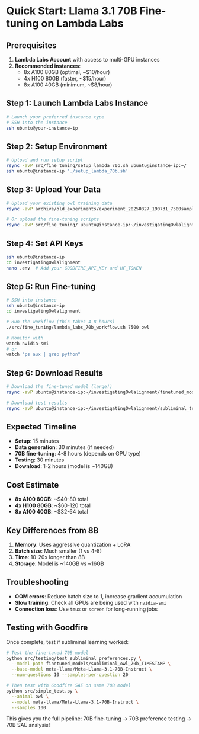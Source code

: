 # Quick Start: Llama 3.1 70B Fine-tuning on Lambda Labs

## Prerequisites

1. **Lambda Labs Account** with access to multi-GPU instances
2. **Recommended instances**:
   - 8x A100 80GB (optimal, ~$10/hour)  
   - 4x H100 80GB (faster, ~$15/hour)
   - 8x A100 40GB (minimum, ~$8/hour)

## Step 1: Launch Lambda Labs Instance

```bash
# Launch your preferred instance type
# SSH into the instance
ssh ubuntu@your-instance-ip
```

## Step 2: Setup Environment

```bash
# Upload and run setup script
rsync -avP src/fine_tuning/setup_lambda_70b.sh ubuntu@instance-ip:~/
ssh ubuntu@instance-ip './setup_lambda_70b.sh'
```

## Step 3: Upload Your Data

```bash
# Upload your existing owl training data
rsync -avP archive/old_experiments/experiment_20250827_190731_7500samples_owl_meta_llama_3.1_8b_instruct_async_sae_test/ ubuntu@instance-ip:~/investigatingOwlalignment/data/

# Or upload the fine-tuning scripts
rsync -avP src/fine_tuning/ ubuntu@instance-ip:~/investigatingOwlalignment/src/fine_tuning/
```

## Step 4: Set API Keys

```bash
ssh ubuntu@instance-ip
cd investigatingOwlalignment
nano .env  # Add your GOODFIRE_API_KEY and HF_TOKEN
```

## Step 5: Run Fine-tuning

```bash
# SSH into instance
ssh ubuntu@instance-ip
cd investigatingOwlalignment

# Run the workflow (this takes 4-8 hours)
./src/fine_tuning/lambda_labs_70b_workflow.sh 7500 owl

# Monitor with
watch nvidia-smi
# or
watch "ps aux | grep python"
```

## Step 6: Download Results

```bash
# Download the fine-tuned model (large!)
rsync -avP ubuntu@instance-ip:~/investigatingOwlalignment/finetuned_models/ ./finetuned_models/

# Download test results
rsync -avP ubuntu@instance-ip:~/investigatingOwlalignment/subliminal_test_*.json ./
```

## Expected Timeline

- **Setup**: 15 minutes
- **Data generation**: 30 minutes (if needed)
- **70B fine-tuning**: 4-8 hours (depends on GPU type)
- **Testing**: 30 minutes
- **Download**: 1-2 hours (model is ~140GB)

## Cost Estimate

- **8x A100 80GB**: ~$40-80 total
- **4x H100 80GB**: ~$60-120 total  
- **8x A100 40GB**: ~$32-64 total

## Key Differences from 8B

1. **Memory**: Uses aggressive quantization + LoRA
2. **Batch size**: Much smaller (1 vs 4-8)
3. **Time**: 10-20x longer than 8B
4. **Storage**: Model is ~140GB vs ~16GB

## Troubleshooting

- **OOM errors**: Reduce batch size to 1, increase gradient accumulation
- **Slow training**: Check all GPUs are being used with `nvidia-smi`
- **Connection loss**: Use `tmux` or `screen` for long-running jobs

## Testing with Goodfire

Once complete, test if subliminal learning worked:

```bash
# Test the fine-tuned 70B model
python src/testing/test_subliminal_preferences.py \
  --model-path finetuned_models/subliminal_owl_70b_TIMESTAMP \
  --base-model meta-llama/Meta-Llama-3.1-70B-Instruct \
  --num-questions 10 --samples-per-question 20

# Then test with Goodfire SAE on same 70B model
python src/simple_test.py \
  --animal owl \
  --model meta-llama/Meta-Llama-3.1-70B-Instruct \
  --samples 100
```

This gives you the full pipeline: 70B fine-tuning → 70B preference testing → 70B SAE analysis!